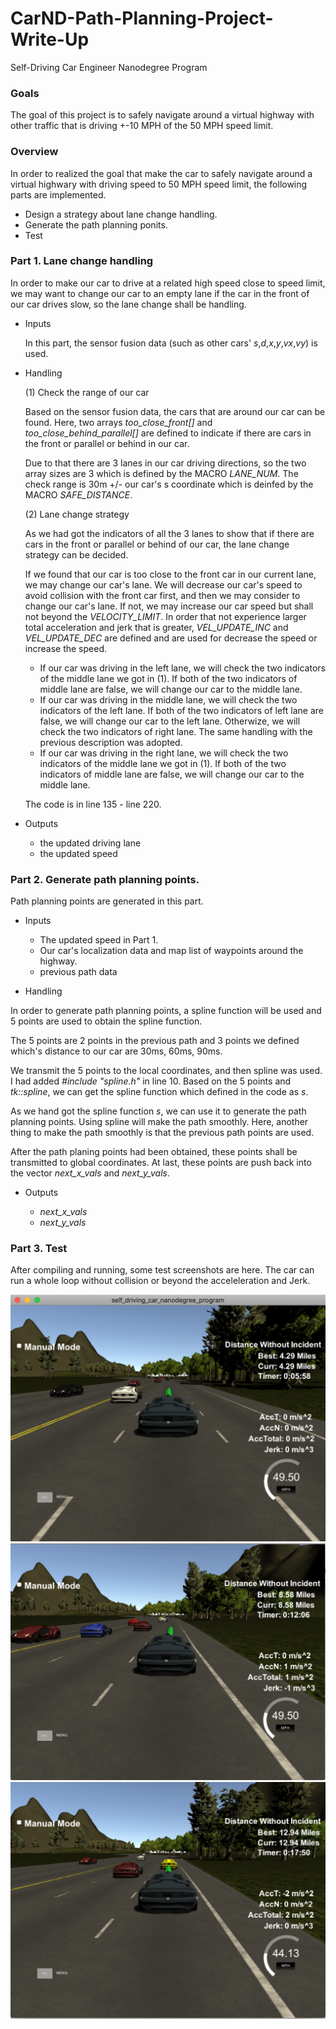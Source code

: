 # CarND-Path-Planning-Project-Write-Up
Self-Driving Car Engineer Nanodegree Program
   
### Goals
The goal of this project is to safely navigate around a virtual highway with other traffic that is driving +-10 MPH of the 50 MPH speed limit. 

### Overview

In order to realized the goal that make the car to safely navigate around a virtual highwary with driving speed to 50 MPH speed limit, the following parts are implemented.

- Design a strategy about lane change handling. 
- Generate the path planning ponits.
- Test

### Part 1. Lane change handling

  In order to make our car to drive at a related high speed close to speed limit, we may want to change our car to an empty lane if the car in the front of our car drives slow, so the lane change shall be handling.

- Inputs

  In this part, the sensor fusion data (such as other cars' *s*,*d*,*x*,*y*,*vx*,*vy*) is used.

- Handling

  (1) Check the range of our car
  
  Based on the sensor fusion data, the cars that are around our car can be found. 
  Here, two arrays *too_close_front[]* and *too_close_behind_parallel[]* are defined to indicate if there are cars in the front or parallel or behind in our car.
  
  Due to that there are 3 lanes in our car driving directions, so the two array sizes are 3 which is defined by the MACRO *LANE_NUM*.
  The check range is 30m +/- our car's s coordinate which is deinfed by the MACRO *SAFE_DISTANCE*.
  
  (2) Lane change strategy
  
  As we had got the indicators of all the 3 lanes to show that if there are cars in the front or parallel or behind of our car, the lane change strategy can be decided.
  
  If we found that our car is too close to the front car in our current lane, we may change our car's lane. We will decrease our car's speed to avoid collision with the front car first, and then we may consider to change our car's lane. If not, we may increase our car speed but shall not beyond the *VELOCITY_LIMIT*. In order that not experience larger total acceleration and jerk that is greater, *VEL_UPDATE_INC* and *VEL_UPDATE_DEC* are defined and are used for decrease the speed or increase the speed.
  
  - If our car was driving in the left lane, we will check the two indicators of the middle lane we got in (1). If both of the two indicators of middle lane are false, we will change our car to the middle lane.
  - If our car was driving in the middle lane, we will check the two indicators of the left lane. If both of the two indicators of left lane are false, we will change our car to the left lane. Otherwize, we will check the two indicators of right lane. The same handling with the previous description was adopted.
  - If our car was driving in the right lane, we will check the two indicators of the middle lane we got in (1). If both of the two indicators of middle lane are false, we will change our car to the middle lane.
  
  The code is in line 135 - line 220.
  
- Outputs

  - the updated driving lane
  - the updated speed

### Part 2. Generate path planning points.

Path planning points are generated in this part.

- Inputs

    - The updated speed in Part 1.
    - Our car's localization data and map list of waypoints around the highway. 
    - previous path data
    
- Handling
  
 In order to generate path planning points, a spline function will be used and 5 points are used to obtain the spline function.

 The 5 points are 2 points in the previous path and 3 points we defined which's distance to our car are 30ms, 60ms, 90ms.
 
 We transmit the 5 points to the local coordinates, and then spline was used. I had added *#include "spline.h"* in line 10. Based on the 5 points and *tk::spline*, we can get the spline function which defined in the code as *s*.
  
 As we hand got the spline function *s*, we can use it to generate the path planning points. Using spline will make the path smoothly. Here, another thing to make the path smoothly is that the previous path points are used. 
 
 After the path planing points had been obtained, these points shall be transmitted to global coordinates. At last, these points are push back into the vector *next_x_vals* and *next_y_vals*.
 
- Outputs

  - *next_x_vals*
  - *next_y_vals*


### Part 3. Test

 After compiling and running, some test screenshots are here. The car can run a whole loop without collision or beyond the acceleleration and Jerk.
 
 ![avatar](./4.29miles.png)
 ![avatar](./8.58miles.png)
 ![avatar](./12.94miles.png)